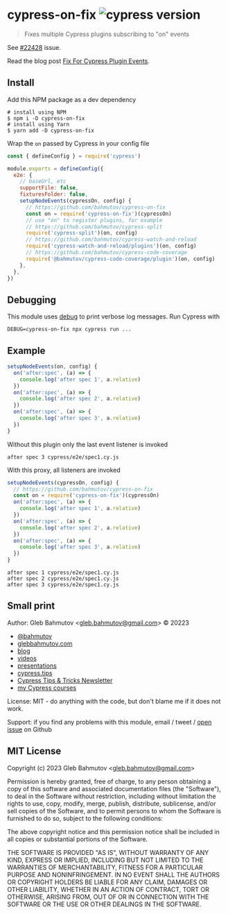 # cypress-on-fix ![cypress version](https://img.shields.io/badge/cypress-12.9.0-brightgreen)

> Fixes multiple Cypress plugins subscribing to "on" events

See [#22428](https://github.com/cypress-io/cypress/issues/22428) issue.

Read the blog post [Fix For Cypress Plugin Events](https://glebbahmutov.com/blog/fix-for-cypress-plugin-events/).

## Install

Add this NPM package as a dev dependency

```
# install using NPM
$ npm i -D cypress-on-fix
# install using Yarn
$ yarn add -D cypress-on-fix
```

Wrap the `on` passed by Cypress in your config file

```js
const { defineConfig } = require('cypress')

module.exports = defineConfig({
  e2e: {
    // baseUrl, etc
    supportFile: false,
    fixturesFolder: false,
    setupNodeEvents(cypressOn, config) {
      // https://github.com/bahmutov/cypress-on-fix
      const on = require('cypress-on-fix')(cypressOn)
      // use "on" to register plugins, for example
      // https://github.com/bahmutov/cypress-split
      require('cypress-split')(on, config)
      // https://github.com/bahmutov/cypress-watch-and-reload
      require('cypress-watch-and-reload/plugins')(on, config)
      // https://github.com/bahmutov/cypress-code-coverage
      require('@bahmutov/cypress-code-coverage/plugin')(on, config)
    },
  },
})
```

## Debugging

This module uses [debug](https://github.com/debug-js/debug#readme) to print verbose log messages. Run Cypress with

```
DEBUG=cypress-on-fix npx cypress run ...
```

## Example

```js
setupNodeEvents(on, config) {
  on('after:spec', (a) => {
    console.log('after spec 1', a.relative)
  })
  on('after:spec', (a) => {
    console.log('after spec 2', a.relative)
  })
  on('after:spec', (a) => {
    console.log('after spec 3', a.relative)
  })
}
```

Without this plugin only the last event listener is invoked

```
after spec 3 cypress/e2e/spec1.cy.js
```

With this proxy, all listeners are invoked

```js
setupNodeEvents(cypressOn, config) {
  // https://github.com/bahmutov/cypress-on-fix
  const on = require('cypress-on-fix')(cypressOn)
  on('after:spec', (a) => {
    console.log('after spec 1', a.relative)
  })
  on('after:spec', (a) => {
    console.log('after spec 2', a.relative)
  })
  on('after:spec', (a) => {
    console.log('after spec 3', a.relative)
  })
}
```

```
after spec 1 cypress/e2e/spec1.cy.js
after spec 2 cypress/e2e/spec1.cy.js
after spec 3 cypress/e2e/spec1.cy.js
```

## Small print

Author: Gleb Bahmutov &lt;gleb.bahmutov@gmail.com&gt; &copy; 20223

- [@bahmutov](https://twitter.com/bahmutov)
- [glebbahmutov.com](https://glebbahmutov.com)
- [blog](https://glebbahmutov.com/blog)
- [videos](https://www.youtube.com/glebbahmutov)
- [presentations](https://slides.com/bahmutov)
- [cypress.tips](https://cypress.tips)
- [Cypress Tips & Tricks Newsletter](https://cypresstips.substack.com/)
- [my Cypress courses](https://cypress.tips/courses)

License: MIT - do anything with the code, but don't blame me if it does not work.

Support: if you find any problems with this module, email / tweet /
[open issue](https://github.com/bahmutov/cypress-on-fix/issues) on Github

## MIT License

Copyright (c) 2023 Gleb Bahmutov &lt;gleb.bahmutov@gmail.com&gt;

Permission is hereby granted, free of charge, to any person
obtaining a copy of this software and associated documentation
files (the "Software"), to deal in the Software without
restriction, including without limitation the rights to use,
copy, modify, merge, publish, distribute, sublicense, and/or sell
copies of the Software, and to permit persons to whom the
Software is furnished to do so, subject to the following
conditions:

The above copyright notice and this permission notice shall be
included in all copies or substantial portions of the Software.

THE SOFTWARE IS PROVIDED "AS IS", WITHOUT WARRANTY OF ANY KIND,
EXPRESS OR IMPLIED, INCLUDING BUT NOT LIMITED TO THE WARRANTIES
OF MERCHANTABILITY, FITNESS FOR A PARTICULAR PURPOSE AND
NONINFRINGEMENT. IN NO EVENT SHALL THE AUTHORS OR COPYRIGHT
HOLDERS BE LIABLE FOR ANY CLAIM, DAMAGES OR OTHER LIABILITY,
WHETHER IN AN ACTION OF CONTRACT, TORT OR OTHERWISE, ARISING
FROM, OUT OF OR IN CONNECTION WITH THE SOFTWARE OR THE USE OR
OTHER DEALINGS IN THE SOFTWARE.
